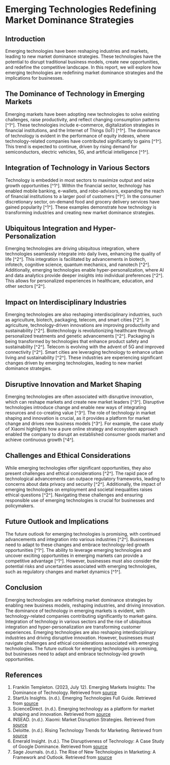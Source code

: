 # Emerging Technologies Redefining Market Dominance Strategies

## Introduction

Emerging technologies have been reshaping industries and markets, leading to new market dominance strategies. These technologies have the potential to disrupt traditional business models, create new opportunities, and redefine the competitive landscape. In this report, we will explore how emerging technologies are redefining market dominance strategies and the implications for businesses.

## The Dominance of Technology in Emerging Markets

Emerging markets have been adopting new technologies to solve existing challenges, raise productivity, and reflect changing consumption patterns [^1^]. These technologies include e-commerce, digitalization strategies in financial institutions, and the Internet of Things (IoT) [^1^]. The dominance of technology is evident in the performance of equity indexes, where technology-related companies have contributed significantly to gains [^1^]. This trend is expected to continue, driven by rising demand for semiconductors, electric vehicles, 5G, and artificial intelligence [^1^].

## Integration of Technology in Various Sectors

Technology is embedded in most sectors to maximize output and seize growth opportunities [^1^]. Within the financial sector, technology has enabled mobile banking, e-wallets, and robo-advisors, expanding the reach of financial institutions to a larger pool of customers [^1^]. In the consumer discretionary sector, on-demand food and grocery delivery services have gained popularity [^1^]. These examples demonstrate how technology is transforming industries and creating new market dominance strategies.

## Ubiquitous Integration and Hyper-Personalization

Emerging technologies are driving ubiquitous integration, where technologies seamlessly integrate into daily lives, enhancing the quality of life [^2^]. This integration is facilitated by advancements in biotech, infotech, cognitive science, quantum mechanics, and nanotech [^2^]. Additionally, emerging technologies enable hyper-personalization, where AI and data analytics provide deeper insights into individual preferences [^2^]. This allows for personalized experiences in healthcare, education, and other sectors [^2^].

## Impact on Interdisciplinary Industries

Emerging technologies are also reshaping interdisciplinary industries, such as agriculture, biotech, packaging, telecom, and smart cities [^2^]. In agriculture, technology-driven innovations are improving productivity and sustainability [^2^]. Biotechnology is revolutionizing healthcare through personalized treatments and genetic advancements [^2^]. Packaging is being transformed by technologies that enhance product safety and sustainability [^2^]. Telecom is evolving with the advent of 5G and improved connectivity [^2^]. Smart cities are leveraging technology to enhance urban living and sustainability [^2^]. These industries are experiencing significant changes driven by emerging technologies, leading to new market dominance strategies.

## Disruptive Innovation and Market Shaping

Emerging technologies are often associated with disruptive innovation, which can reshape markets and create new market leaders [^3^]. Disruptive technologies introduce change and enable new ways of integrating resources and co-creating value [^3^]. The role of technology in market shaping and innovation is crucial, as it provides a platform for market change and drives new business models [^3^]. For example, the case study of Xiaomi highlights how a pure online strategy and ecosystem approach enabled the company to disrupt an established consumer goods market and achieve continuous growth [^4^].

## Challenges and Ethical Considerations

While emerging technologies offer significant opportunities, they also present challenges and ethical considerations [^2^]. The rapid pace of technological advancements can outpace regulatory frameworks, leading to concerns about data privacy and security [^2^]. Additionally, the impact of emerging technologies on employment and societal inequalities raises ethical questions [^2^]. Navigating these challenges and ensuring responsible use of emerging technologies is crucial for businesses and policymakers.

## Future Outlook and Implications

The future outlook for emerging technologies is promising, with continued advancements and integration into various industries [^2^]. Businesses need to adapt to these changes and embrace technology-led growth opportunities [^1^]. The ability to leverage emerging technologies and uncover exciting opportunities in emerging markets can provide a competitive advantage [^1^]. However, businesses must also consider the potential risks and uncertainties associated with emerging technologies, such as regulatory changes and market dynamics [^1^].

## Conclusion

Emerging technologies are redefining market dominance strategies by enabling new business models, reshaping industries, and driving innovation. The dominance of technology in emerging markets is evident, with technology-related companies contributing significantly to market gains. Integration of technology in various sectors and the rise of ubiquitous integration and hyper-personalization are transforming customer experiences. Emerging technologies are also reshaping interdisciplinary industries and driving disruptive innovation. However, businesses must navigate challenges and ethical considerations associated with emerging technologies. The future outlook for emerging technologies is promising, but businesses need to adapt and embrace technology-led growth opportunities.

## References

1. Franklin Templeton. (2023, July 12). Emerging Markets Insights: The Dominance of Technology. Retrieved from [source](https://emergingmarkets.blog.franklintempleton.com/2023/07/12/emerging-markets-insights-the-dominance-of-technology/)
2. StartUs Insights. (n.d.). Emerging Technologies Full Guide. Retrieved from [source](https://www.startus-insights.com/innovators-guide/emerging-technologies-full-guide/)
3. ScienceDirect. (n.d.). Emerging technology as a platform for market shaping and innovation. Retrieved from [source](https://www.sciencedirect.com/science/article/pii/S0148296320307293)
4. INSEAD. (n.d.). Xiaomi: Market Disruption Strategies. Retrieved from [source](https://publishing.insead.edu/case/xiaomi)
5. Deloitte. (n.d.). Rising Technology Trends for Marketing. Retrieved from [source](https://www2.deloitte.com/us/en/insights/topics/marketing-and-sales-operations/global-marketing-trends/2023/rising-technology-trends-for-marketing/)
6. Emerald Insight. (n.d.). The Disruptiveness of Technology: A Case Study of Google Dominance. Retrieved from [source](https://www.emerald.com/insight/content/doi/10.1108/INMR-03-2018-0013/full/html)
7. Sage Journals. (n.d.). The Rise of New Technologies in Marketing: A Framework and Outlook. Retrieved from [source](https://journals.sagepub.com/doi/full/10.1177/00222429211061636)